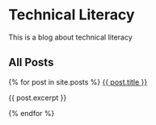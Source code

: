# Technical Literacy

This is a blog about technical literacy

## All Posts

<div>
  {% for post in site.posts %}
    <a href="{{ post.url }}">{{ post.title }}</a>
    <br />
    <p>{{ post.excerpt }}</p>
  {% endfor %}
</div>

